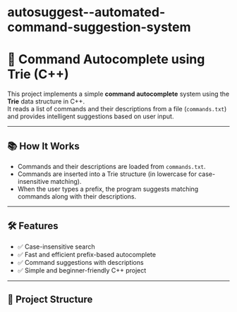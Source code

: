 # autosuggest--automated-command-suggestion-system

# 🚀 Command Autocomplete using Trie (C++)

This project implements a simple **command autocomplete** system using the **Trie** data structure in C++.  
It reads a list of commands and their descriptions from a file (`commands.txt`) and provides intelligent suggestions based on user input.

---

## 📚 How It Works
- Commands and their descriptions are loaded from `commands.txt`.
- Commands are inserted into a Trie structure (in lowercase for case-insensitive matching).
- When the user types a prefix, the program suggests matching commands along with their descriptions.

---

## 🛠️ Features
- ✅ Case-insensitive search
- ✅ Fast and efficient prefix-based autocomplete
- ✅ Command suggestions with descriptions
- ✅ Simple and beginner-friendly C++ project

---

## 📂 Project Structure
